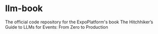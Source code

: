 # llm-book
The official code repository for the ExpoPlatform's book The Hitchhiker’s Guide to LLMs for Events: From Zero to Production
